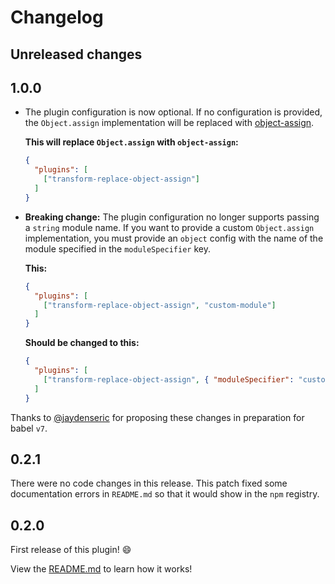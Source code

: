 # Changelog

## Unreleased changes

## 1.0.0

* The plugin configuration is now optional. If no configuration is provided, the `Object.assign` implementation will be replaced with [object-assign](https://github.com/sindresorhus/object-assign).

  **This will replace `Object.assign` with `object-assign`:**
  ```json
  {
    "plugins": [
      ["transform-replace-object-assign"]
    ]
  }
  ```
* **Breaking change:** The plugin configuration no longer supports passing a `string` module name. If you want to provide a custom `Object.assign` implementation, you must provide an `object` config with the name of the module specified in the `moduleSpecifier` key.

  **This:**

  ```json
  {
    "plugins": [
      ["transform-replace-object-assign", "custom-module"]
    ]
  }
  ```
  **Should be changed to this:**

  ```json
  {
    "plugins": [
      ["transform-replace-object-assign", { "moduleSpecifier": "custom-module}" }]
    ]
  }
  ```

Thanks to [@jaydenseric](https://github.com/jaydenseric) for proposing these changes in preparation for babel `v7`.

## 0.2.1

There were no code changes in this release. This patch fixed some documentation errors in `README.md` so that it would show in the `npm` registry.

## 0.2.0

First release of this plugin! :smile:

View the [README.md](https://github.com/newoga/babel-plugin-transform-replace-object-assign/blob/v0.2.0/README.md) to learn how it works!
